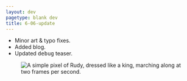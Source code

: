 ```yaml
---
layout: dev
pagetype: blank dev
title: 6-06-update
---
```

- Minor art & typo fixes.
- Added blog.
- Updated <span style="font-family:consolas,monospace">debug</span> teaser.

<figure><img src="2020-06-06.gif" alt="A simple pixel of Rudy, dressed like a king, marching along at two frames per second."/></figure>